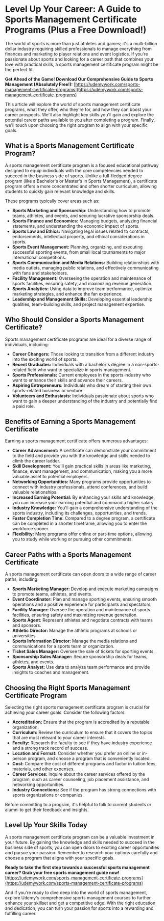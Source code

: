 # Level Up Your Career: A Guide to Sports Management Certificate Programs (Plus a Free Download!)

The world of sports is more than just athletes and games; it's a multi-billion dollar industry requiring skilled professionals to manage everything from finances and marketing to player relations and event logistics. If you're passionate about sports and looking for a career path that combines your love with practical skills, a sports management certificate program might be the perfect fit.

**Get Ahead of the Game! Download Our Comprehensive Guide to Sports Management (Absolutely Free!):** [https://udemywork.com/sports-management-certificate-programs](https://udemywork.com/sports-management-certificate-programs)

This article will explore the world of sports management certificate programs, what they offer, who they're for, and how they can boost your career prospects. We'll also highlight key skills you'll gain and explore the potential career paths available to you after completing a program. Finally, we'll touch upon choosing the right program to align with your specific goals.

## What is a Sports Management Certificate Program?

A sports management certificate program is a focused educational pathway designed to equip individuals with the core competencies needed to succeed in the business side of sports. Unlike a full-fledged degree program (like a Bachelor's or Master's in Sports Management), a certificate program offers a more concentrated and often shorter curriculum, allowing students to quickly gain relevant knowledge and skills.

These programs typically cover areas such as:

*   **Sports Marketing and Sponsorship:** Understanding how to promote teams, athletes, and events, and securing lucrative sponsorship deals.
*   **Sports Finance and Economics:** Managing budgets, analyzing financial statements, and understanding the economic impact of sports.
*   **Sports Law and Ethics:** Navigating legal issues related to contracts, endorsements, intellectual property, and ethical considerations in sports.
*   **Sports Event Management:** Planning, organizing, and executing successful sporting events, from small local tournaments to major international competitions.
*   **Sports Communication and Media Relations:** Building relationships with media outlets, managing public relations, and effectively communicating with fans and stakeholders.
*   **Facility Management:** Overseeing the operation and maintenance of sports facilities, ensuring safety, and maximizing revenue generation.
*   **Sports Analytics:** Using data to improve team performance, optimize marketing strategies, and enhance the fan experience.
*   **Leadership and Management Skills:** Developing essential leadership qualities, team-building skills, and project management expertise.

## Who Should Consider a Sports Management Certificate?

Sports management certificate programs are ideal for a diverse range of individuals, including:

*   **Career Changers:** Those looking to transition from a different industry into the exciting world of sports.
*   **Recent Graduates:** Individuals with a bachelor's degree in a non-sports-related field who want to specialize in sports management.
*   **Sports Professionals:** Current employees in the sports industry who want to enhance their skills and advance their careers.
*   **Aspiring Entrepreneurs:** Individuals who dream of starting their own sports-related business or venture.
*   **Volunteers and Enthusiasts:** Individuals passionate about sports who want to gain a deeper understanding of the industry and potentially find a paid role.

## Benefits of Earning a Sports Management Certificate

Earning a sports management certificate offers numerous advantages:

*   **Career Advancement:** A certificate can demonstrate your commitment to the field and provide you with the knowledge and skills needed to climb the career ladder.
*   **Skill Development:** You'll gain practical skills in areas like marketing, finance, event management, and communication, making you a more valuable asset to potential employers.
*   **Networking Opportunities:** Many programs provide opportunities to connect with industry professionals, attend conferences, and build valuable relationships.
*   **Increased Earning Potential:** By enhancing your skills and knowledge, you can increase your earning potential and command a higher salary.
*   **Industry Knowledge:** You'll gain a comprehensive understanding of the sports industry, including its challenges, opportunities, and trends.
*   **Faster Completion Time:** Compared to a degree program, a certificate can be completed in a shorter timeframe, allowing you to enter the workforce sooner.
*   **Flexibility:** Many programs offer online or part-time options, allowing you to study while working or pursuing other commitments.

## Career Paths with a Sports Management Certificate

A sports management certificate can open doors to a wide range of career paths, including:

*   **Sports Marketing Manager:** Develop and execute marketing campaigns to promote teams, athletes, and events.
*   **Event Coordinator:** Plan and manage sporting events, ensuring smooth operations and a positive experience for participants and spectators.
*   **Facility Manager:** Oversee the operation and maintenance of sports facilities, ensuring safety and maximizing revenue generation.
*   **Sports Agent:** Represent athletes and negotiate contracts with teams and sponsors.
*   **Athletic Director:** Manage the athletic programs at schools or universities.
*   **Sports Information Director:** Manage the media relations and communications for a sports team or organization.
*   **Ticket Sales Manager:** Oversee the sale of tickets for sporting events.
*   **Sponsorship Sales Manager:** Secure sponsorship deals for teams, athletes, and events.
*   **Sports Analyst:** Use data to analyze team performance and provide insights to coaches and management.

## Choosing the Right Sports Management Certificate Program

Selecting the right sports management certificate program is crucial for achieving your career goals. Consider the following factors:

*   **Accreditation:** Ensure that the program is accredited by a reputable organization.
*   **Curriculum:** Review the curriculum to ensure that it covers the topics that are most relevant to your career interests.
*   **Faculty:** Research the faculty to see if they have industry experience and a strong track record of success.
*   **Location and Format:** Consider whether you prefer an online or in-person program, and choose a program that is conveniently located.
*   **Cost:** Compare the cost of different programs and factor in tuition fees, materials, and other expenses.
*   **Career Services:** Inquire about the career services offered by the program, such as career counseling, job placement assistance, and networking opportunities.
*   **Industry Connections:** See if the program has strong connections with sports organizations or companies.

Before committing to a program, it's helpful to talk to current students or alumni to get their feedback and insights.

## Level Up Your Skills Today

A sports management certificate program can be a valuable investment in your future. By gaining the knowledge and skills needed to succeed in the business side of sports, you can open doors to exciting career opportunities and pursue your passion. Remember to research your options carefully and choose a program that aligns with your specific goals.

**Ready to take the first step towards a successful sports management career? Grab your free sports management guide now!** [https://udemywork.com/sports-management-certificate-programs](https://udemywork.com/sports-management-certificate-programs)

And if you're ready to dive deep into the world of sports management, explore Udemy's comprehensive sports management courses to further enhance your skillset and get a competitive edge. With the right education and dedication, you can turn your passion for sports into a rewarding and fulfilling career.
